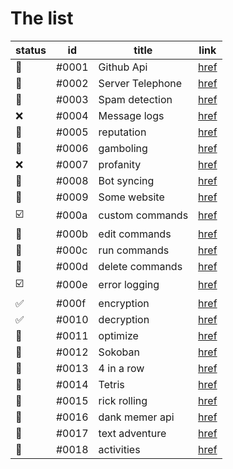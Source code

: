 # The list

| status                  | id    | title            | link     |
| ----------------------- | ----- | ---------------- | -------- |
| :black_square_button:   | #0001 | Github Api       | [href]() |
| :black_square_button:   | #0002 | Server Telephone | [href]() |
| :black_square_button:   | #0003 | Spam detection   | [href]() |
| :x:                     | #0004 | Message logs     | [href]() |
| :black_square_button:   | #0005 | reputation       | [href]() |
| :black_square_button:   | #0006 | gamboling        | [href]() |
| :x:                     | #0007 | profanity        | [href]() |
| :repeat:                | #0008 | Bot syncing      | [href]() |
| :black_square_button:   | #0009 | Some website     | [href]() |
| :ballot_box_with_check: | #000a | custom commands  | [href]() |
| :repeat:                | #000b | edit commands    | [href]() |
| :repeat:                | #000c | run commands     | [href]() |
| :repeat:                | #000d | delete commands  | [href]() |
| :ballot_box_with_check: | #000e | error logging    | [href]() |
| :white_check_mark:      | #000f | encryption       | [href]() |
| :white_check_mark:      | #0010 | decryption       | [href]() |
| :black_square_button:   | #0011 | optimize         | [href]() |
| :black_square_button:   | #0012 | Sokoban          | [href]() |
| :black_square_button:   | #0013 | 4 in a row       | [href]() |
| :black_square_button:   | #0014 | Tetris           | [href]() |
| :black_square_button:   | #0015 | rick rolling     | [href]() |
| :black_square_button:   | #0016 | dank memer api   | [href]() |
| :black_square_button:   | #0017 | text adventure   | [href]() |
| :black_square_button:   | #0018 | activities       | [href]() |

#
